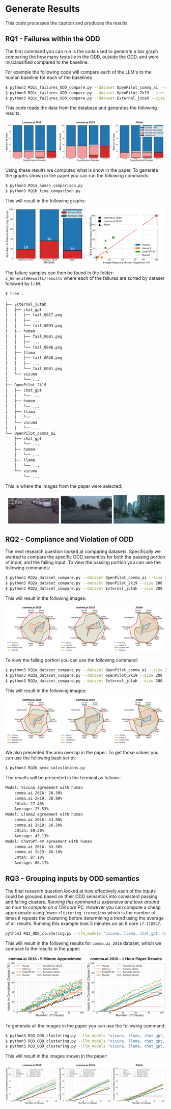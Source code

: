 # Generate Results
This code processes the caption and produces the results

## RQ1 - Failures within the ODD

The first command you can run is the code used to generate a bar graph comparing the how many tests lie in the ODD, outside the ODD, and were misclassified compared to the baseline.

For example the following code will compare each of the LLM's to the human baseline for each of the baselines

```bash
$ python3 RQ1c_failures_ODD_compare.py --dataset OpenPilot_comma_ai --size 200 --llm_model "vicuna, llama, chat_gpt, human" --baseline human --show_plot
$ python3 RQ1c_failures_ODD_compare.py --dataset OpenPilot_2k19 --size 200 --llm_model "vicuna, llama, chat_gpt, human" --baseline human --show_plot
$ python3 RQ1c_failures_ODD_compare.py --dataset External_jutah --size 200 --llm_model "vicuna, llama, chat_gpt, human" --baseline human --show_plot
```

This code reads the data from the database and generates the following results. 

![RQ1 base results](../Misc/rq1c.png)

Using these results we computed what is show in the paper. To generate the graphs shown in the paper you can run the following commands:

```bash
$ python3 RQ1a_human_comparison.py
$ python3 RQ1b_time_comparison.py
```

This will result in the following graphs:

![RQ1 paper results](../Misc/rq1a_b.png)

The failure samples can then be found in the folder: `3_GenerateResults/results` where each of the failures are sorted by dataset followed by LLM.
```bash
$ tree .
...
├── External_jutah
│   ├── chat_gpt
│   │   ├── fail_0017.png
│   │   ├── ...
│   │   └── fail_0093.png
│   ├── human
│   │   ├── fail_0001.png
│   │   ├── ...
│   │   └── fail_0098.png
│   ├── llama
│   │   ├── fail_0046.png
│   │   ├── ...
│   │   └── fail_0091.png
│   └── vicuna
│       └── ...
├── OpenPilot_2k19
│   ├── chat_gpt
│   │   └── ...
│   ├── human
│   │   └── ...
│   ├── llama
│   │   └── ...
│   └── vicuna
│   │   └── ...
└── OpenPilot_comma_ai
    ├── chat_gpt
    │   └── ...
    ├── human
    │   └── ...
    ├── llama
    │   └── ...
    └── vicuna
        └── ...
```

This is where the images from the paper were selected:

![RQ1 selected examples](../Misc/rq1_samples.png)



## RQ2 - Compliance and Violation of ODD

The next research question looked at comparing datasets. Specifically we wanted to compare the specific ODD semantics for both the passing portion of input, and the failing input. To view the passing portion you can use the following commands:

```bash
$ python3 RQ2a_dataset_compare.py --dataset OpenPilot_comma_ai --size 200 --llm_model "vicuna, llama, chat_gpt, human" --pass_fail pass --show_plot
$ python3 RQ2a_dataset_compare.py --dataset OpenPilot_2k19 --size 200 --llm_model "vicuna, llama, chat_gpt, human" --pass_fail pass --show_plot
$ python3 RQ2a_dataset_compare.py --dataset External_jutah --size 200 --llm_model "vicuna, llama, chat_gpt, human" --pass_fail pass --show_plot
```

This will result in the following images:

![RQ2 passing ODD semantics](../Misc/rq2a_pass.png)

To view the failing portion you can use the following command:

```bash
$ python3 RQ2a_dataset_compare.py --dataset OpenPilot_comma_ai --size 200 --llm_model "vicuna, llama, chat_gpt, human" --pass_fail fail --show_plot
$ python3 RQ2a_dataset_compare.py --dataset OpenPilot_2k19 --size 200 --llm_model "vicuna, llama, chat_gpt, human" --pass_fail fail --show_plot
$ python3 RQ2a_dataset_compare.py --dataset External_jutah --size 200 --llm_model "vicuna, llama, chat_gpt, human" --pass_fail fail --show_plot
```

This will result in the following images:

![RQ2 failing ODD semantics](../Misc/rq2a_fail.png)

We also presented the area overlap in the paper. To get those values you can use the following bash script:

```bash
$ python3 RQ2b_area_calculations.py
```

The results will be presented in the terminal as follows:

```bash
Model: Vicuna agreement with human
	comma.ai 2016: 20.30%
	comma.ai 2k19: 28.90%
	JUtah: 27.40%
	Average: 25.53%
Model: Llama2 agreement with human
	comma.ai 2016: 43.80%
	comma.ai 2k19: 26.30%
	JUtah: 59.30%
	Average: 43.13%
Model: ChatGPT-4V agreement with human
	comma.ai 2016: 83.30%
	comma.ai 2k19: 88.10%
	JUtah: 87.10%
	Average: 86.17%
```

## RQ3 - Grouping inputs by ODD semantics

The final research question looked at how effectively each of the inputs could be grouped based on their ODD semantics into consistent passing and failing clusters. _Running this command is expensive and took around an hour to compute on a 128 core PC._ However you can compute a cheap approximate using fewer `clustering_iterations` which is the number of times it repeats the clustering before determining a trend using the average of all results. Running this example took 5 minutes on an 8 core `i7-1185G7`.

```bash
python3 RQ3_ODD_clustering.py --llm_models "vicuna, llama, chat_gpt, human" --size 200 --max_clusters 100 --clustering_iterations 3 --dataset OpenPilot_comma_ai --show_plot
```

This will result in the following results for `comma.ai 2016` dataset, which we compare to the results in the paper:

![RQ3 approximate comparison](../Misc/rq3_approximate.png)

To generate all the images in the paper you can use the following command:

```bash
$ python3 RQ3_ODD_clustering.py --llm_models "vicuna, llama, chat_gpt, human" --size 200 --max_clusters 100 --clustering_iterations 25 --dataset OpenPilot_comma_ai --show_plot
$ python3 RQ3_ODD_clustering.py --llm_models "vicuna, llama, chat_gpt, human" --size 200 --max_clusters 100 --clustering_iterations 25 --dataset OpenPilot_2k19 --show_plot
$ python3 RQ3_ODD_clustering.py --llm_models "vicuna, llama, chat_gpt, human" --size 200 --max_clusters 100 --clustering_iterations 25 --dataset External_jutah --show_plot
```

This will result in the images shown in the paper:

![RQ3 final paper results](../Misc/rq3_paper.png)